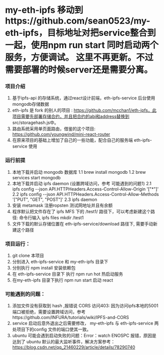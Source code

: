 # my-eth-ipfs 移动到https://github.com/sean0523/my-eth-ipfs，目标地址对把service整合到一起，使用npm run start 同时启动两个服务，方便调试。 这里不再更新。不过需要部署的时候server还是需要分离。

### 项目介绍
1. 基于ipfs-api 的存储系统，通过react设计前端，eth-ipfs-service 后台使用 mongodb存储数据
2. eth-ipfs 是 fork 的别人的项目 : https://github.com/mcchan1/eth-ipfs，此项目需要先部署存储合约，并且把合约的abi和address替换到 src/storagehash.js中。
3. 路由系统采用单页面路由，借鉴的这个项目: https://github.com/youngwind/mini-react-router
4. 在原来项目的基础上增加了自己的一些功能，配合自己的服务端 eth-ipfs-service 使用

### 运行前提
1. 本地下载并启动 mongodb 数据库
  1.1 brew install mongodb
  1.2 brew services start mongodb 
2. 本地下载并启动 ipfs daemon (设置跨域访问，参考 可能遇到的问题1)
  2.1 ipfs config --json API.HTTPHeaders.Access-Control-Allow-Origin '["*"]'
  2.2 ipfs config --json API.HTTPHeaders.Access-Control-Allow-Methods '["PUT", "GET", "POST"]'
  2.3 ipfs daemon
3. 安装 metamask 注册ropsten 测试网地址并且有余额
4. 程序默认把文件存在了 ipfs MFS 下的 /test1/ 路径下，可以考虑新建这个路径: 命令行输入 ipfs files mkdir /test1
5. 文件下载的默认存储位置在 eth-ipfs-service/download 路径下, 需要手动新建这个路径

### 项目运行：
1. git clone 本项目
2. 分别进入 eth-ipfs-service 和 my-eth-ipfs 目录下
3. 分别执行 npm install 安装依赖包
4. 在 eth-ipfs-service 目录下 执行 npm run hot  热启动服务
5. 在my-eth-ipfs 目录下执行 npm run start 启动 react

### 可能遇到的问题：
1. 添加文件没有获取到 hash ,报错说 CORS 访问403: 因为访问ipfs本地的5001端口被拒绝，需要设置跨域访问，参考https://github.com/INFURA/tutorials/wiki/IPFS-and-CORS
2. service 启动后意外退出之后需要修改， my-eth-ipfs 与 eth-ipfs-service 两处项目下的config 文件的端口使其一致。
3. ubuntu 可能会遇到启动失败的问题：Error：watch ENOSPC 报错，原因是达到了 ubuntu 默认的最大监听事件，解决方案参考：https://blog.csdn.net/qq_21460229/article/details/78290740